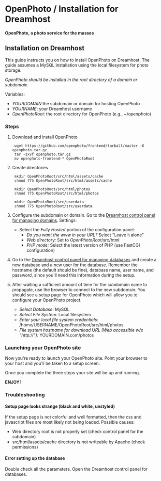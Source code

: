 # OpenPhoto / Installation for Dreamhost

#### OpenPhoto, a photo service for the masses

## Installation on Dreamhost

This guide instructs you on how to install OpenPhoto on Dreamhost.
The guide assumes a MySQL installation using the local filesystem for photo storage.

*OpenPhoto should be installed in the root directory of a domain or subdomain.*

Variables:

- *YOURDOMAIN*:the subdomain or domain for hosting OpenPhoto
- *YOURNAME*: your Dreamhost username
- *OpenPhotoRoot*: the root directory for OpenPhoto (e.g., ~/openphoto)

### Steps

1. Download and install OpenPhoto

		wget https://github.com/openphoto/frontend/tarball/master -O openphoto.tar.gz
		tar -zxvf openphoto.tar.gz
		mv openphoto-frontend-* OpenPhotoRoot

1. Create directories

		mkdir OpenPhotoRoot/src/html/assets/cache
		chmod 775 OpenPhotoRoot/src/html/assets/cache
		
		mkdir OpenPhotoRoot/src/html/photos
		chmod 775 OpenPhotoRoot/src/html/photos
		
		mkdir OpenPhotoRoot/src/userdata
		chmod 775 OpenPhotoRoot/src/userdata
	
1. Configure the subdomain or domain.
Go to the [Dreamhost control panel for managing domains](https://panel.dreamhost.com/index.cgi?tree=domain.manage).  Settings:

	- Select the *Fully Hosted* portion of the configuration panel:
		- *Do you want the www in your URL?* Select "Leave it alone"
		- *Web directory:* Set to *OpenPhotoRoot*/src/html
		- *PHP mode:* Select the latest version of PHP (use FastCGI configuration)

1. Go to the [Dreamhost control panel for managing databases](https://panel.dreamhost.com/index.cgi?tree=goodies.mysql)
and create a new database and a new user for the database.  Remember the hostname (the default should be fine), database name, user name, and password, since you'll need this information during the setup.

1. After waiting a sufficient amount of time for the subdomain name to propagate, use the browser to connect to the new subdomain.  You should see a setup page for OpenPhoto which will allow you to configure your OpenPhoto project.

	- *Select Database:* MySQL
	- *Select File System:* Local filesystem
	- *Enter your local file system credentials:* /home/USERNAME/OpenPhotoRoot/src/html/photos
	- *File system hostname for download URL (Web accessible w/o "http://"):* YOURDOMAIN.com/photos


### Launching your OpenPhoto site

Now you're ready to launch your OpenPhoto site. Point your browser to your host and you'll be taken to a setup screen.

Once you complete the three steps your site will be up and running.

**ENJOY!**


### Troubleshooting

#### Setup page looks strange (black and white, unstyled)
If the setup page is not colorful and well formatted, then the css and javascript files are most likely not being loaded.  Possible causes:

- Web directory root is not properly set (check control panel for the subdomain)
- src/html/assets/cache directory is not writeable by Apache (check permissions)

#### Error setting up the database
Double check all the parameters.  Open the Dreamhost control panel for databases.


